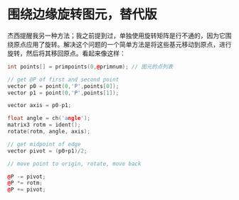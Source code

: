 # 围绕边缘旋转图元，替代版

杰西提醒我另一种方法；我之前提到过，单独使用旋转矩阵是行不通的，因为它围绕原点应用了旋转。解决这个问题的一个简单方法是将这些基元移动到原点，进行旋转，然后将其移回原点。看起来像这样：

```cpp
int points[] = primpoints(0,@primnum); // 图元的点列表

// get @P of first and second point
vector p0 = point(0,'P',points[0]);
vector p1 = point(0,'P',points[1]);

vector axis = p0-p1;

float angle = ch('angle');
matrix3 rotm = ident();
rotate(rotm, angle, axis);

// get midpoint of edge
vector pivot = (p0+p1)/2;

// move point to origin, rotate, move back

@P -= pivot;
@P *= rotm;
@P += pivot;
```
